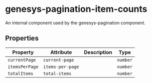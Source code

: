 # genesys-pagination-item-counts

An internal component used by the genesys-pagination component.

## Properties

| Property       | Attribute        | Description | Type     |
| -------------- | ---------------- | ----------- | -------- |
| `currentPage`  | `current-page`   |             | `number` |
| `itemsPerPage` | `items-per-page` |             | `number` |
| `totalItems`   | `total-items`    |             | `number` |
